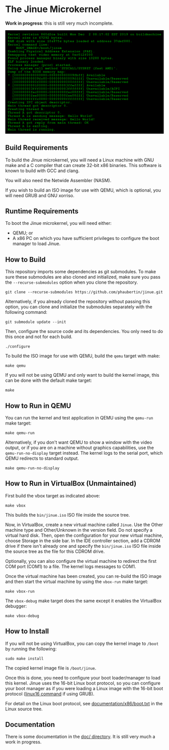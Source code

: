 # The Jinue Microkernel #

**Work in progress**: this is still very much incomplete.

![Screenshot](https://raw.githubusercontent.com/phaubertin/jinue/master/doc/screenshot.png)

Build Requirements
------------------

To build the Jinue microkernel, you will need a Linux machine with GNU make and
a C compiler that can create 32-bit x86 binaries. This software is known to
build with GCC and clang.

You will also need the Netwide Assembler (NASM).

If you wish to build an ISO image for use with QEMU, which is optional,
you will need GRUB and GNU xorriso.

Runtime Requirements
--------------------

To boot the Jinue microkernel, you will need either:
* QEMU; or
* A x86 PC on which you have sufficient privileges to configure the boot manager
to load Jinue.

How to Build
------------

This repository imports some dependencies as git submodules. To make sure these submodules are also cloned and initialized, make sure you pass the `--recurse-submodules` option when you clone the repository.

```
git clone --recurse-submodules https://github.com/phaubertin/jinue.git
```
Alternatively, if you already cloned the repository without passing this option, you can clone and initialize the submodules separately with the following command:

```
git submodule update --init
```

Then, configure the source code and its dependencies. You only need to do this once and not for each build.
```
./configure
```

To build the ISO image for use with QEMU, build the `qemu` target with make:
```
make qemu
```
If you will not be using QEMU and only want to build the kernel image, this can be done with the default make target:
```
make
```

How to Run in QEMU
-------------------
You can run the kernel and test application in QEMU using the `qemu-run` make target:
```
make qemu-run
```
Alternatively, if you don't want QEMU to show a window with the video output, or if you are on a machine without graphics capabilities, use the `qemu-run-no-display` target instead. The kernel logs to the serial port, which QEMU redirects to standard output.
```
make qemu-run-no-display
```

How to Run in VirtualBox (Unmaintained)
------------------------
First build the vbox target as indicated above:
```
make vbox
```
This builds the `bin/jinue.iso` ISO file inside the source tree.

Now, in VirtualBox, create a new virtual machine called `Jinue`. Use the Other
machine type and Other/Unknown in the version field. Do not specify a virtual
hard disk. Then, open the configuration for your new virtual machine, choose
Storage in the side bar. In the IDE controller section, add a CDROM drive if
there isn't already one and specify the `bin/jinue.iso` ISO file inside the
source tree as the file for this CDROM drive.

Optionally, you can also configure the virtual machine to redirect the first
COM port (COM1) to a file. The kernel logs messages to COM1.

Once the virtual machine has been created, you can re-build the ISO image and
then start the virtual machine by using the `vbox-run` make target:
```
make vbox-run
```
The `vbox-debug` make target does the same except it enables the VirtualBox
debugger:
```
make vbox-debug
```

How to Install
--------------

If you will not be using VirtualBox, you can copy the kernel image to `/boot` by
running the following:
```
sudo make install
```
The copied kernel image file is `/boot/jinue`.

Once this is done, you need to configure your boot loader/manager to load this
kernel. Jinue uses the 16-bit Linux boot protocol, so you can configure your
boot manager as if you were loading a Linux image with the 16-bit boot protocol
([linux16 command](devel/virtualbox/grub.cfg#L29) if using GRUB).

For detail on the Linux boot protocol, see
[documentation/x86/boot.txt](https://www.kernel.org/doc/Documentation/x86/boot.txt)
in the Linux source tree.

Documentation
-------------

There is some documentation in the [doc/ directory](doc/README.md). It is still
very much a work in progress.
